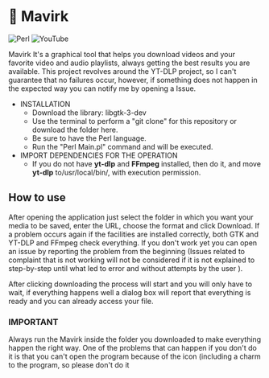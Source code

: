 # 🐺 Mavirk
![Perl](https://img.shields.io/badge/perl-%2339457E.svg?style=for-the-badge&logo=perl&logoColor=white) ![YouTube](https://img.shields.io/badge/YouTube-%23FF0000.svg?style=for-the-badge&logo=YouTube&logoColor=white)

Mavirk It's a graphical tool that helps you download videos and your favorite video and audio playlists, always getting the best results you are available. This project revolves around the YT-DLP project, so I can't guarantee that no failures occur, however, if something does not happen in the expected way you can notify me by opening a Issue.

- INSTALLATION
    - Download the library: libgtk-3-dev
    - Use the terminal to perform a "git clone" for this repository or download the folder here.
    - Be sure to have the Perl language.
    - Run the "Perl Main.pl" command and will be executed.
- IMPORT DEPENDENCIES FOR THE OPERATION
    - If you do not have **yt-dlp** and **FFmpeg** installed, then do it, and move **yt-dlp** to/usr/local/bin/, with execution permission.

## How to use
After opening the application just select the folder in which you want your media to be saved, enter the URL, choose the format and click Download. If a problem occurs again if the facilities are installed correctly, both GTK and YT-DLP and FFmpeg check everything. If you don't work yet you can open an issue by reporting the problem from the beginning (Issues related to complaint that is not working will not be considered if it is not explained to step-by-step until what led to error and without attempts by the user ).

After clicking downloading the process will start and you will only have to wait, if everything happens well a dialog box will report that everything is ready and you can already access your file.


### IMPORTANT
Always run the Mavirk inside the folder you downloaded to make everything happen the right way. One of the problems that can happen if you don't do it is that you can't open the program because of the icon (including a charm to the program, so please don't do it
